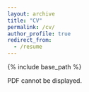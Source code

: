 ```yaml
---
layout: archive
title: "CV"
permalink: /cv/
author_profile: true
redirect_from:
  - /resume
---
```


{% include base_path %}

<object width="400" height="500" type="application/pdf" data="files/cv_conardsa.pdf?#zoom=85&scrollbar=0&toolbar=0&navpanes=0">
    <p>PDF cannot be displayed.</p>
</object>
